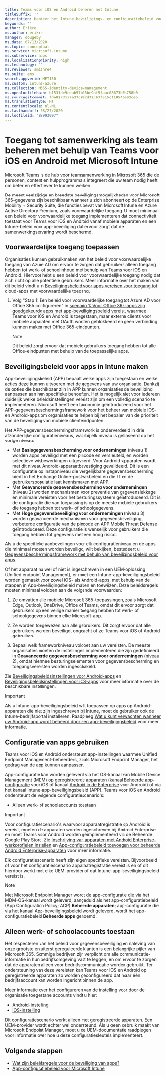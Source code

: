 ```yaml
---
title: Teams voor iOS en Android beheren met Intune
titleSuffix: ''
description: Hanteer het Intune-beveiligings- en configuratiebeleid voor apps met Teams voor iOS en Android zodat samenwerkingservaringen voor teams altijd onder veilige omstandigheden toegankelijk zijn.
keywords: ''
author: Erikre
ms.author: erikre
manager: dougeby
ms.date: 07/13/2020
ms.topic: conceptual
ms.service: microsoft-intune
ms.subservice: apps
ms.localizationpriority: high
ms.technology: ''
ms.reviewer: smithre4
ms.suite: ems
search.appverid: MET150
ms.custom: intune-azure
ms.collection: M365-identity-device-management
ms.openlocfilehash: b1531de9ceab57b26bc9af5faac08673b8b758b0
ms.sourcegitcommit: fde92731a7e27c892d32c63f515cf19545e02ceb
ms.translationtype: HT
ms.contentlocale: nl-NL
ms.lasthandoff: 08/27/2020
ms.locfileid: "88993097"
---
```

# <a name="manage-team-collaboration-access-by-using-teams-for-ios-and-android-with-microsoft-intune"></a>Toegang tot samenwerking als team beheren met behulp van Teams voor iOS en Android met Microsoft Intune

Microsoft Teams is de hub voor teamsamenwerking in Microsoft 365 die de personen, content en hulpprogramma's integreert die uw team nodig heeft om beter en effectiever te kunnen werken.

De meest veelzijdige en breedste beveiligingsmogelijkheden voor Microsoft 365-gegevens zijn beschikbaar wanneer u zich abonneert op de Enterprise Mobility + Security Suite, die functies bevat van Microsoft Intune en Azure Active Directory Premium, zoals voorwaardelijke toegang. U moet minimaal een beleid voor voorwaardelijke toegang implementeren dat connectiviteit toestaat voor Teams voor iOS en Android vanaf mobiele apparaten en een Intune-beleid voor app-beveiliging dat ervoor zorgt dat de samenwerkingservaring wordt beschermd.

## <a name="apply-conditional-access"></a>Voorwaardelijke toegang toepassen
Organisaties kunnen gebruikmaken van het beleid voor voorwaardelijke toegang van Azure AD om ervoor te zorgen dat gebruikers alleen toegang hebben tot werk- of schoolinhoud met behulp van Teams voor iOS en Android. Hiervoor hebt u een beleid voor voorwaardelijke toegang nodig dat zich richt op alle potentiële gebruikers. Meer informatie over het maken van dit beleid vindt u in [Beveiligingsbeleid voor apps vereisen voor toegang tot cloud-apps met voorwaardelijke toegang](/azure/active-directory/conditional-access/app-protection-based-conditional-access).

1. Volg "Stap 1: Een beleid voor voorwaardelijke toegang tot Azure AD voor Office 365 configureren" in [scenario 1: Voor Office 365-apps zijn goedgekeurde apps met app-beveiligingsbeleid vereist](/azure/active-directory/conditional-access/app-protection-based-conditional-access#scenario-1-office-365-apps-require-approved-apps-with-app-protection-policies), waarmee Teams voor iOS en Android is toegestaan, maar externe clients voor mobiele apparaten met OAuth worden geblokkeerd en geen verbinding kunnen maken met Office 365-eindpunten.

   >[!NOTE]
   > Dit beleid zorgt ervoor dat mobiele gebruikers toegang hebben tot alle Office-eindpunten met behulp van de toepasselijke apps.

## <a name="create-intune-app-protection-policies"></a>Beveiligingsbeleid voor apps in Intune maken

App-beveiligingsbeleid (APP) bepaalt welke apps zijn toegestaan en welke acties deze kunnen uitvoeren met de gegevens van uw organisatie. Dankzij de opties die beschikbaar zijn in APP kunnen organisaties de beveiliging aanpassen aan hun specifieke behoeften. Het is mogelijk niet voor iedereen duidelijk welke beleidsinstellingen vereist zijn om een volledig scenario te implementeren. Microsoft heeft een taxonomie geïntroduceerd voor het APP-gegevensbeschermingsframework voor het beheer van mobiele iOS- en Android-apps om organisaties te helpen bij het bepalen van de prioriteit van de beveiliging van mobiele clienteindpunten.

Het APP-gegevensbeschermingsframework is onderverdeeld in drie afzonderlijke configuratieniveaus, waarbij elk niveau is gebaseerd op het vorige niveau:

- Met **Basisgegevensbescherming voor ondernemingen** (niveau 1) worden apps beveiligd met een pincode en versleuteld, en worden selectieve wisbewerkingen uitgevoerd. Voor Android-apparaten wordt met dit niveau Android-apparaatbevestiging gevalideerd. Dit is een configuratie op instapniveau die vergelijkbare gegevensbescherming biedt in het Exchange Online-postvakbeleid en die IT en de gebruikerspopulatie laat kennismaken met APP.
- Met **Geavanceerde gegevensbescherming voor ondernemingen** (niveau 2) worden mechanismen voor preventie van gegevenslekkage en minimale vereisten voor het besturingssysteem geïntroduceerd. Dit is de configuratie die van toepassing is op de meeste mobiele gebruikers die toegang hebben tot werk- of schoolgegevens.
- Met **Hoge gegevensbeveiliging voor ondernemingen** (niveau 3) worden geavanceerde mechanismen voor gegevensbeveiliging, verbeterde configuratie van de pincode en APP Mobile Threat Defense geïntroduceerd. Deze configuratie is wenselijk voor gebruikers die toegang hebben tot gegevens met een hoog risico.

Als u de specifieke aanbevelingen voor elk configuratieniveau en de apps die minimaal moeten worden beveiligd, wilt bekijken, bestudeert u [Gegevensbeschermingsframework met behulp van beveiligingsbeleid voor apps](app-protection-framework.md).

Of het apparaat nu wel of niet is ingeschreven in een UEM-oplossing (Unified endpoint Management), er moet een Intune-app-beveiligingsbeleid worden gemaakt voor zowel iOS- als Android-apps, met behulp van de stappen in [App-beveiligingsbeleid maken en toewijzen](app-protection-policies.md). Deze beleidsregels moeten minimaal voldoen aan de volgende voorwaarden:

1. Ze omvatten alle mobiele Microsoft 365-toepassingen, zoals Microsoft Edge, Outlook, OneDrive, Office of Teams, omdat dit ervoor zorgt dat gebruikers op een veilige manier toegang hebben tot werk- of schoolgegevens binnen elke Microsoft-app.

2. Ze worden toegewezen aan alle gebruikers. Dit zorgt ervoor dat alle gebruikers worden beveiligd, ongeacht of ze Teams voor iOS of Android gebruiken.

3. Bepaal welk frameworkniveau voldoet aan uw vereisten. De meeste organisaties moeten de instellingen implementeren die zijn gedefinieerd in **Geavanceerde gegevensbescherming voor ondernemingen** (niveau 2), omdat hiermee besturingselementen voor gegevensbescherming en toegangsvereisten worden ingeschakeld.

Zie [Beveiligingsbeleidsinstellingen voor Android-apps](app-protection-policy-settings-android.md) en [Beveiligingsbeleidsinstellingen voor iOS-apps](app-protection-policy-settings-ios.md) voor meer informatie over de beschikbare instellingen.

> [!IMPORTANT]
> Als u Intune-app-beveiligingsbeleid wilt toepassen op apps op Android-apparaten die niet zijn ingeschreven bij Intune, moet de gebruiker ook de Intune-bedrijfsportal installeren. Raadpleeg [Wat u kunt verwachten wanneer uw Android-app wordt beheerd door een app-beveiligingsbeleid](../fundamentals/end-user-mam-apps-android.md) voor meer informatie.

## <a name="utilize-app-configuration"></a>Configuratie van apps gebruiken

Teams voor iOS en Android ondersteunt app-instellingen waarmee Unified Endpoint Management-beheerders, zoals Microsoft Endpoint Manager, het gedrag van de app kunnen aanpassen.

App-configuratie kan worden geleverd via het OS-kanaal van Mobile Device Management (MDM) op geregistreerde apparaten (kanaal [Beheerde app-configuratie](https://developer.apple.com/library/content/samplecode/sc2279/Introduction/Intro.html) voor iOS of kanaal [Android in de Enterprise](https://developer.android.com/work/managed-configurations) voor Android) of via het kanaal Intune-app-beveiligingsbeleid (APP). Teams voor iOS en Android ondersteunt de volgende configuratiescenario's:

- Alleen werk- of schoolaccounts toestaan

> [!IMPORTANT]
> Voor configuratiescenario's waarvoor apparaatregistratie op Android is vereist, moeten de apparaten worden ingeschreven bij Android Enterprise en moet Teams voor Android worden geïmplementeerd via de Beheerde Google Play Store. Zie [Inschrijving van apparaten met Android Enterprise-werkprofielen instellen](../enrollment/android-work-profile-enroll.md) en [App-configuratiebeleid toevoegen voor beheerde Android Enterprise-apparaten](app-configuration-policies-use-android.md) voor meer informatie.

Elk configuratiescenario heeft zijn eigen specifieke vereisten. Bijvoorbeeld of voor het configuratiescenario apparaatregistratie vereist is en of dit hierdoor werkt met elke UEM-provider of dat Intune-app-beveiligingsbeleid vereist is.

> [!NOTE]
> Met Microsoft Endpoint Manager wordt de app-configuratie die via het MDM-OS-kanaal wordt geleverd, aangeduid als het app-configuratiebeleid (App Configuration Policy; ACP) **Beheerde apparaten**; app-configuratie die via het kanaal App-beveiligingsbeleid wordt geleverd, wordt het app-configuratiebeleid **Beheerde apps** genoemd.

## <a name="only-allow-work-or-school-accounts"></a>Alleen werk- of schoolaccounts toestaan

Het respecteren van het beleid voor gegevensbeveiliging en naleving van onze grootste en uiterst gereguleerde klanten is een belangrijke pijler van Microsoft 365. Sommige bedrijven zijn verplicht om alle communicatie-informatie in hun bedrijfsomgeving vast te leggen, en om ervoor te zorgen dat de apparaten alleen voor bedrijfscommunicatie worden gebruikt. Ter ondersteuning van deze vereisten kan Teams voor iOS en Android op geregistreerde apparaten zo worden geconfigureerd dat maar één bedrijfsaccount kan worden ingericht binnen de app.

Meer informatie over het configureren van de instelling voor door de organisatie toegestane accounts vindt u hier:

- [Android-instelling](app-configuration-policies-use-android.md#allow-only-configured-organization-accounts-in-multi-identity-apps)
- [iOS-instelling](app-configuration-policies-use-ios.md#allow-only-configured-organization-accounts-in-multi-identity-apps)

Dit configuratiescenario werkt alleen met geregistreerde apparaten. Een UEM-provider wordt echter wel ondersteund. Als u geen gebruik maakt van Microsoft Endpoint Manager, moet u de UEM-documentatie raadplegen voor informatie over hoe u deze configuratiesleutels implementeert.

## <a name="next-steps"></a>Volgende stappen

- [Wat zijn beleidsregels voor de beveiliging van apps?](app-protection-policy.md) 
- [App-configuratiebeleid voor Microsoft Intune](app-configuration-policies-overview.md)